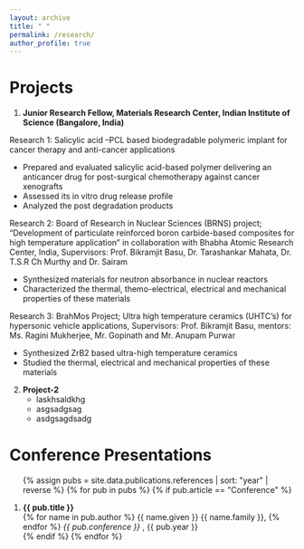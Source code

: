 ```yaml
---
layout: archive
title: " "
permalink: /research/
author_profile: true
---
```

# Projects

1. **Junior Research Fellow, Materials Research Center, Indian Institute of Science (Bangalore, India)**

Research 1: Salicylic acid –PCL based biodegradable polymeric implant for cancer therapy and anti-cancer applications
   * Prepared and evaluated salicylic acid-based polymer delivering an anticancer drug for post-surgical chemotherapy against cancer xenografts
   * Assessed its in vitro drug release profile
   * Analyzed the post degradation products

Research 2: Board of Research in Nuclear Sciences (BRNS) project; “Development of particulate reinforced boron carbide-based composites for high temperature application” in collaboration with Bhabha Atomic Research Center, India, Supervisors: Prof. Bikramjit Basu, Dr. Tarashankar Mahata, Dr. T.S.R Ch Murthy and Dr. Sairam 
   * Synthesized materials for neutron absorbance in nuclear reactors
   * Characterized the thermal, themo-electrical, electrical and mechanical properties of these materials 

Research 3: BrahMos Project; Ultra high temperature ceramics (UHTC’s) for hypersonic vehicle applications, Supervisors: Prof. Bikramjit Basu, mentors: Ms. Ragini Mukherjee, Mr. Gopinath and Mr. Anupam Purwar  
 * Synthesized ZrB2 based ultra-high temperature ceramics
 * Studied the thermal, electrical and mechanical properties of these materials



2. **Project-2**
   * laskhsaldkhg
   * asgsadgsag
   * asdgsagdsadg

# Conference Presentations

<ol>

{% assign pubs = site.data.publications.references | sort: "year" | reverse %}
{% for pub in pubs %}
   {% if pub.article == "Conference" %}
      <li>
         <b> {{ pub.title }} </b>
         <br>
         {% for name in pub.author %}
            {{ name.given }} {{ name.family }},
         {% endfor %}
         <i> {{ pub.conference }} </i>,
         {{ pub.year }}
      </li>
   {% endif %}
{% endfor %}

</ol>


<!-- # xxx

1. **xxx-1**
   * laskhsaldkhg
   * asgsadgsag
   * asdgsagdsadg


2. **xxx-2**
   * laskhsaldkhg
   * asgsadgsag
   * asdgsagdsadg -->

